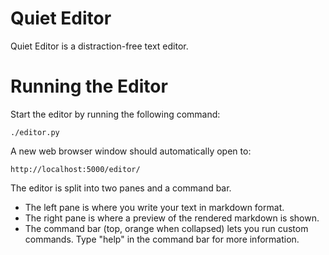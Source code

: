 # Quiet Editor

Quiet Editor is a distraction-free text editor.

# Running the Editor

Start the editor by running the following command:

    ./editor.py
    
A new web browser window should automatically open to:

    http://localhost:5000/editor/
    
The editor is split into two panes and a command bar. 

* The left pane is where you write your text in markdown format.
* The right pane is where a preview of the rendered markdown is shown.
* The command bar (top, orange when collapsed) lets you run custom commands. Type "help" in the command
 bar for more information.
